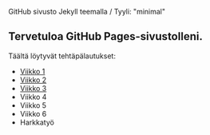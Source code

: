 GitHub sivusto Jekyll teemalla / Tyyli: "minimal"
## Tervetuloa GitHub Pages-sivustolleni.
Täältä löytyvät tehtäpälautukset:


- [Viikko 1](Viikko1.html) 
- [Viikko 2](Viikko2.md) 
- [Viikko 3](Viikko3/)
- Viikko 4
- Viikko 5
- Viikko 6
- Harkkatyö
